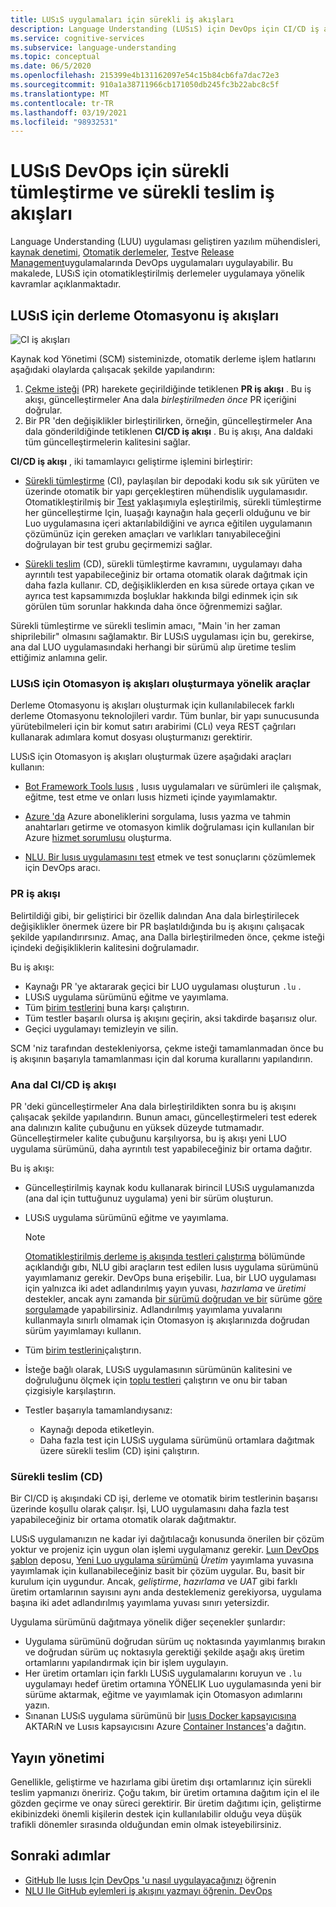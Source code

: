 ```yaml
---
title: LUSıS uygulamaları için sürekli iş akışları
description: Language Understanding (LUSıS) için DevOps için CI/CD iş akışlarını uygulama.
ms.service: cognitive-services
ms.subservice: language-understanding
ms.topic: conceptual
ms.date: 06/5/2020
ms.openlocfilehash: 215399e4b131162097e54c15b84cb6fa7dac72e3
ms.sourcegitcommit: 910a1a38711966cb171050db245fc3b22abc8c5f
ms.translationtype: MT
ms.contentlocale: tr-TR
ms.lasthandoff: 03/19/2021
ms.locfileid: "98932531"
---
```

# <a name="continuous-integration-and-continuous-delivery-workflows-for-luis-devops"></a>LUSıS DevOps için sürekli tümleştirme ve sürekli teslim iş akışları

Language Understanding (LUU) uygulaması geliştiren yazılım mühendisleri, [kaynak denetimi](luis-concept-devops-sourcecontrol.md), [Otomatik derlemeler](luis-concept-devops-automation.md), [Test](luis-concept-devops-testing.md)ve [Release Management](luis-concept-devops-automation.md#release-management)uygulamalarında DevOps uygulamaları uygulayabilir. Bu makalede, LUSıS için otomatikleştirilmiş derlemeler uygulamaya yönelik kavramlar açıklanmaktadır.

## <a name="build-automation-workflows-for-luis"></a>LUSıS için derleme Otomasyonu iş akışları

![CI iş akışları](./media/luis-concept-devops-automation/luis-automation.png)

Kaynak kod Yönetimi (SCM) sisteminizde, otomatik derleme işlem hatlarını aşağıdaki olaylarda çalışacak şekilde yapılandırın:

1. [Çekme isteği](https://help.github.com/github/collaborating-with-issues-and-pull-requests/about-pull-requests) (PR) harekete geçirildiğinde tetiklenen **PR iş akışı** . Bu iş akışı, güncelleştirmeler Ana dala *birleştirilmeden önce* PR içeriğini doğrular.
1. Bir PR 'den değişiklikler birleştirilirken, örneğin, güncelleştirmeler Ana dala gönderildiğinde tetiklenen **CI/CD iş akışı** . Bu iş akışı, Ana daldaki tüm güncelleştirmelerin kalitesini sağlar.

**CI/CD iş akışı** , iki tamamlayıcı geliştirme işlemini birleştirir:

* [Sürekli tümleştirme](/azure/devops/learn/what-is-continuous-integration) (CI), paylaşılan bir depodaki kodu sık sık yürüten ve üzerinde otomatik bir yapı gerçekleştiren mühendislik uygulamasıdır. Otomatikleştirilmiş bir [Test](luis-concept-devops-testing.md) yaklaşımıyla eşleştirilmiş, sürekli tümleştirme her güncelleştirme Için, luaşağı kaynağın hala geçerli olduğunu ve bir Luo uygulamasına içeri aktarılabildiğini ve ayrıca eğitilen uygulamanın çözümünüz için gereken amaçları ve varlıkları tanıyabileceğini doğrulayan bir test grubu geçirmemizi sağlar.

* [Sürekli teslim](/azure/devops/learn/what-is-continuous-delivery) (CD), sürekli tümleştirme kavramını, uygulamayı daha ayrıntılı test yapabileceğiniz bir ortama otomatik olarak dağıtmak için daha fazla kullanır. CD, değişikliklerden en kısa sürede ortaya çıkan ve ayrıca test kapsamımızda boşluklar hakkında bilgi edinmek için sık görülen tüm sorunlar hakkında daha önce öğrenmemizi sağlar.

Sürekli tümleştirme ve sürekli teslimin amacı, "Main 'in her zaman shiprilebilir" olmasını sağlamaktır. Bir LUSıS uygulaması için bu, gerekirse, ana dal LUO uygulamasındaki herhangi bir sürümü alıp üretime teslim ettiğimiz anlamına gelir.

### <a name="tools-for-building-automation-workflows-for-luis"></a>LUSıS için Otomasyon iş akışları oluşturmaya yönelik araçlar

Derleme Otomasyonu iş akışları oluşturmak için kullanılabilecek farklı derleme Otomasyonu teknolojileri vardır. Tüm bunlar, bir yapı sunucusunda yürütebilmeleri için bir komut satırı arabirimi (CLı) veya REST çağrıları kullanarak adımlara komut dosyası oluşturmanızı gerektirir.

LUSıS için Otomasyon iş akışları oluşturmak üzere aşağıdaki araçları kullanın:

* [Bot Framework Tools lusıs](https://github.com/microsoft/botbuilder-tools/tree/master/packages/LUIS) , lusıs uygulamaları ve sürümleri ile çalışmak, eğitme, test etme ve onları lusıs hizmeti içinde yayımlamaktır.

* [Azure 'da](/cli/azure/) Azure aboneliklerini sorgulama, lusıs yazma ve tahmin anahtarları getirme ve otomasyon kimlik doğrulaması için kullanılan bir Azure [hizmet sorumlusu](/cli/azure/ad/sp) oluşturma.

* [NLU. ](https://github.com/microsoft/NLU.DevOps) [Bir lusıs uygulamasını test](luis-concept-devops-testing.md) etmek ve test sonuçlarını çözümlemek için DevOps aracı.

### <a name="the-pr-workflow"></a>PR iş akışı

Belirtildiği gibi, bir geliştirici bir özellik dalından Ana dala birleştirilecek değişiklikler önermek üzere bir PR başlatıldığında bu iş akışını çalışacak şekilde yapılandırırsınız. Amaç, ana Dalla birleştirilmeden önce, çekme isteği içindeki değişikliklerin kalitesini doğrulamadır.

Bu iş akışı:

* Kaynağı PR 'ye aktararak geçici bir LUO uygulaması oluşturun `.lu` .
* LUSıS uygulama sürümünü eğitme ve yayımlama.
* Tüm [birim testlerini](luis-concept-devops-testing.md) buna karşı çalıştırın.
* Tüm testler başarılı olursa iş akışını geçirin, aksi takdirde başarısız olur.
* Geçici uygulamayı temizleyin ve silin.

SCM 'niz tarafından destekleniyorsa, çekme isteği tamamlanmadan önce bu iş akışının başarıyla tamamlanması için dal koruma kurallarını yapılandırın.

### <a name="the-main-branch-cicd-workflow"></a>Ana dal CI/CD iş akışı

PR 'deki güncelleştirmeler Ana dala birleştirildikten sonra bu iş akışını çalışacak şekilde yapılandırın. Bunun amacı, güncelleştirmeleri test ederek ana dalınızın kalite çubuğunu en yüksek düzeyde tutmamadır. Güncelleştirmeler kalite çubuğunu karşılıyorsa, bu iş akışı yeni LUO uygulama sürümünü, daha ayrıntılı test yapabileceğiniz bir ortama dağıtır.

Bu iş akışı:

* Güncelleştirilmiş kaynak kodu kullanarak birincil LUSıS uygulamanızda (ana dal için tuttuğunuz uygulama) yeni bir sürüm oluşturun.

* LUSıS uygulama sürümünü eğitme ve yayımlama.

  > [!NOTE]
  > [Otomatikleştirilmiş derleme iş akışında testleri çalıştırma](luis-concept-devops-testing.md#running-tests-in-an-automated-build-workflow) bölümünde açıklandığı gıbı, NLU gibi araçların test edilen lusıs uygulama sürümünü yayımlamanız gerekir. DevOps buna erişebilir. Lua, bir LUO uygulaması için yalnızca iki adet adlandırılmış yayın yuvası, *hazırlama* ve *üretimi* destekler, ancak aynı zamanda [bir sürümü doğrudan ve bir](https://github.com/microsoft/botframework-cli/blob/master/packages/luis/README.md#bf-luisapplicationpublish) sürüme [göre sorgulama](./luis-migration-api-v3.md#changes-by-slot-name-and-version-name)de yapabilirsiniz. Adlandırılmış yayımlama yuvalarını kullanmayla sınırlı olmamak için Otomasyon iş akışlarınızda doğrudan sürüm yayımlamayı kullanın.

* Tüm [birim testlerini](luis-concept-devops-testing.md)çalıştırın.

* İsteğe bağlı olarak, LUSıS uygulamasının sürümünün kalitesini ve doğruluğunu ölçmek için [toplu testleri](luis-concept-devops-testing.md#how-to-do-unit-testing-and-batch-testing) çalıştırın ve onu bir taban çizgisiyle karşılaştırın.

* Testler başarıyla tamamlandıysanız:
  * Kaynağı depoda etiketleyin.
  * Daha fazla test için LUSıS uygulama sürümünü ortamlara dağıtmak üzere sürekli teslim (CD) işini çalıştırın.

### <a name="continuous-delivery-cd"></a>Sürekli teslim (CD)

Bir CI/CD iş akışındaki CD işi, derleme ve otomatik birim testlerinin başarısı üzerinde koşullu olarak çalışır. İşi, LUO uygulamasını daha fazla test yapabileceğiniz bir ortama otomatik olarak dağıtmaktır.

LUSıS uygulamanızın ne kadar iyi dağıtılacağı konusunda önerilen bir çözüm yoktur ve projeniz için uygun olan işlemi uygulamanız gerekir. [Luın DevOps şablon](https://github.com/Azure-Samples/LUIS-DevOps-Template) deposu, [Yeni Luo uygulama sürümünü](./luis-how-to-publish-app.md) *Üretim* yayımlama yuvasına yayımlamak için kullanabileceğiniz basit bir çözüm uygular. Bu, basit bir kurulum için uygundur. Ancak, *geliştirme*, *hazırlama* ve *UAT* gibi farklı üretim ortamlarının sayısını aynı anda desteklemeniz gerekiyorsa, uygulama başına iki adet adlandırılmış yayımlama yuvası sınırı yetersizdir.

Uygulama sürümünü dağıtmaya yönelik diğer seçenekler şunlardır:

* Uygulama sürümünü doğrudan sürüm uç noktasında yayımlanmış bırakın ve doğrudan sürüm uç noktasıyla gerektiği şekilde aşağı akış üretim ortamlarını yapılandırmak için bir işlem uygulayın.
* Her üretim ortamları için farklı LUSıS uygulamalarını koruyun ve `.lu` uygulamayı hedef üretim ortamına YÖNELIK Luo uygulamasında yeni bir sürüme aktarmak, eğitme ve yayımlamak için Otomasyon adımlarını yazın.
* Sınanan LUSıS uygulama sürümünü bir [lusıs Docker kapsayıcısına](./luis-container-howto.md?tabs=v3) AKTARıN ve Lusıs kapsayıcısını Azure [Container Instances](../../container-instances/index.yml)'a dağıtın.

## <a name="release-management"></a>Yayın yönetimi

Genellikle, geliştirme ve hazırlama gibi üretim dışı ortamlarınız için sürekli teslim yapmanızı öneririz. Çoğu takım, bir üretim ortamına dağıtım için el ile gözden geçirme ve onay süreci gerektirir. Bir üretim dağıtımı için, geliştirme ekibinizdeki önemli kişilerin destek için kullanılabilir olduğu veya düşük trafikli dönemler sırasında olduğundan emin olmak isteyebilirsiniz.

## <a name="next-steps"></a>Sonraki adımlar

* [GitHub Ile lusıs Için DevOps 'u nasıl uygulayacağınızı](luis-how-to-devops-with-github.md) öğrenin
* [NLU Ile GitHub eylemleri iş akışını yazmayı öğrenin. DevOps](https://github.com/Azure-Samples/LUIS-DevOps-Template/blob/master/docs/4-pipeline.md)
